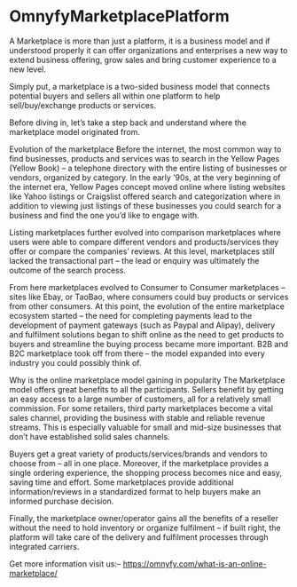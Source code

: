 # OmnyfyMarketplacePlatform
A Marketplace is more than just a platform, it is a business model and if understood properly it can offer organizations and enterprises a new way to extend business offering, grow sales and bring customer experience to a new level.  

Simply put, a marketplace is a two-sided business model that connects potential buyers and sellers all within one platform to help sell/buy/exchange products or services. 

Before diving in, let’s take a step back and understand where the marketplace model originated from.  

Evolution of the marketplace 
Before the internet, the most common way to find businesses, products and services was to search in the Yellow Pages (Yellow Book) – a telephone directory with the entire listing of businesses or vendors, organized by category. In the early ’90s, at the very beginning of the internet era, Yellow Pages concept moved online where listing websites like Yahoo listings or Craigslist offered search and categorization where in addition to viewing just listings of these businesses you could search for a business and find the one you’d like to engage with.  

Listing marketplaces further evolved into comparison marketplaces where users were able to  compare different vendors and products/services they offer or compare the companies’ reviews. At this level, marketplaces still lacked the transactional part – the lead or enquiry was ultimately the outcome of the search process. 

From here marketplaces evolved to Consumer to Consumer marketplaces – sites like Ebay, or TaoBao, where consumers could buy products or services from other consumers. At this point, the evolution of the entire marketplace ecosystem started – the need for completing payments lead to the development of payment gateways (such as Paypal and Alipay), delivery and fulfilment solutions began to shift online as the need to get products to buyers and streamline the buying process became more important. B2B and B2C marketplace took off from there – the model expanded into every industry you could possibly think of. 

Why is the online marketplace model gaining in popularity 
The Marketplace model offers great benefits to all the participants. Sellers benefit by getting an easy access to a large number of customers, all for a relatively small commission. For some retailers, third party marketplaces become a vital sales channel, providing the business with stable and reliable revenue streams. This is especially valuable for small and mid-size businesses that don’t have established solid sales channels. 

Buyers get a great variety of products/services/brands and vendors to choose from – all in one place. Moreover, if the marketplace provides a single ordering experience, the shopping process becomes nice and easy, saving time and effort. Some marketplaces provide additional information/reviews in a standardized format to help buyers make an informed purchase decision. 

Finally, the marketplace owner/operator gains all the benefits of a reseller without the need to hold inventory or organize fulfilment – if built right, the platform will take care of the delivery and fulfilment processes through integrated carriers.

Get more information visit us:– https://omnyfy.com/what-is-an-online-marketplace/
